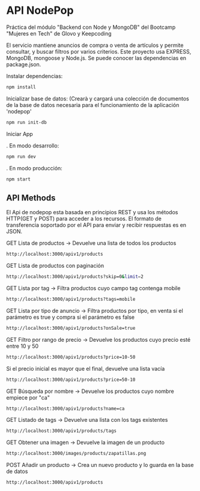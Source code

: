 # API NodePop
Práctica del módulo "Backend con Node y MongoDB" del Bootcamp "Mujeres en Tech" de Glovo y Keepcoding

El servicio mantiene anuncios de compra o venta de artículos y permite consultar, y buscar filtros por varios criterios.
Este proyecto usa EXPRESS, MongoDB, mongoose y Node.js. Se puede conocer las dependencias en package.json.

Instalar dependencias:

```sh
npm install
```

Inicializar base de datos:
(Crearà y cargará una colección de documentos de la base de datos necesaria para el funcionamiento de la aplicación 'nodepop'

```sh
npm run init-db
```

Iniciar App

. En modo desarrollo:
```sh
npm run dev
```

. En modo producción:
```sh
npm start
```

## API Methods
El Api de nodepop esta basada en principios REST y usa los métodos HTTP(GET y POST) para acceder a los recursos. 
El formato de transferencia soportado por el API para enviar y recibir respuestas es en JSON.

GET Lista de productos ->
Devuelve una lista de todos los productos
```sh
http://localhost:3000/apiv1/products
```

GET Lista de productos con paginación
```sh
http://localhost:3000/apiv1/products?skip=0&limit=2
```

GET Lista por tag ->
Filtra productos cuyo campo tag contenga mobile 
```sh
http://localhost:3000/apiv1/products?tags=mobile 
```

GET Lista por tipo de anuncio -> 
Filtra productos por tipo, en venta si el parámetro es true y compra si el parámetro es false
```sh
http://localhost:3000/apiv1/products?onSale=true
```

GET Filtro por rango de precio ->
Devuelve los productos cuyo precio esté entre 10 y 50
```sh
http://localhost:3000/apiv1/products?price=10-50
```
Si el precio inicial es mayor que el final, devuelve una lista vacía
```sh
http://localhost:3000/apiv1/products?price=50-10
```

GET Búsqueda por nombre ->
Devuelve los productos cuyo nombre empiece por "ca"
```sh
http://localhost:3000/apiv1/products?name=ca
```

GET Listado de tags ->
Devuelve una lista con los tags existentes
```sh
http://localhost:3000/apiv1/products/tags
```

GET Obtener una imagen ->
Devuelve la imagen de un producto
```sh
http://localhost:3000/images/products/zapatillas.png
```

POST Añadir un producto ->
Crea un nuevo producto y lo guarda en la base de datos
```sh
http://localhost:3000/apiv1/products
```


